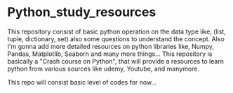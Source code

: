 # Python_study_resources
This repository consist of basic python operation on the data type like, (list, tuple, dictionary, set) also some questions to understand the concept. 
Also I'm gonna add more detailed resources on python libraries like, Numpy, Pandas, Matplotlib, Seaborn and many more things...
This repository is basically a "Crash course on Python", that will provide a resources to learn python from various sources like udemy, Youtube, and manymore.


This repo will consist basic level of codes for now...

